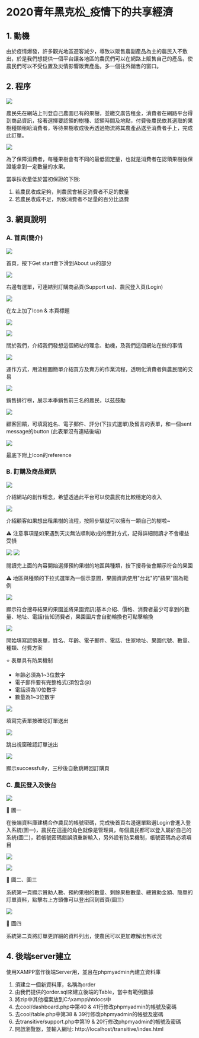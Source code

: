 # 2020青年黑克松_疫情下的共享經濟
## 1. 動機
由於疫情爆發，許多觀光地區遊客減少，導致以販售農副產品為主的農民入不敷出，於是我們想提供一個平台讓各地區的農民們可以在網路上販售自己的產品，使農民們可以不受位置及災情影響販賣產品，多一個往外銷售的窗口。
## 2. 程序
![](https://i.imgur.com/Y33zhjj.png)

農民先在網站上刊登自己農園已有的果樹，並繳交廣告租金，消費者在網路平台得到商品資訊，接著選擇要認領的樹種、認領時間及地點，付費後農民依其選取的果樹種類租給消費者，等待果樹收成後再透過物流將其農產品送至消費者手上，完成此訂單。

![](https://i.imgur.com/oJMzW9r.png)

為了保障消費者，每種果樹會有不同的最低固定量，也就是消費者在認領果樹後保證能拿到一定數量的水果。

當季採收量低於當初保證的下限:
1. 若農民收成足夠，則農民會補足消費者不足的數量
2. 若農民收成不足，則依消費者不足量的百分比退費
## 3. 網頁說明
### A. 首頁(簡介)
![](https://i.imgur.com/1NDKW59.jpg)

首頁，按下Get start會下滑到About us的部分

![](https://i.imgur.com/zIRanEy.jpg)


右邊有選單，可連結到訂購商品頁(Support us)、農民登入頁(Login)

![](https://i.imgur.com/acchpZN.jpg)

在左上加了Icon & 本頁標題

![](https://i.imgur.com/82tFSKy.jpg)

![](https://i.imgur.com/IpxXRwF.jpg)

關於我們，介紹我們發想這個網站的理念、動機，及我們這個網站在做的事情

![](https://i.imgur.com/gzPlRCp.jpg)

運作方式，用流程圖簡單介紹買方及賣方的作業流程，透明化消費者與農民間的交易

![](https://i.imgur.com/Y25AioE.jpg)

銷售排行榜，展示本季銷售前三名的農民，以茲鼓勵

![](https://i.imgur.com/kODfCXw.jpg)

顧客回饋，可填寫姓名、電子郵件、評分(下拉式選單)及留言的表單，和一個sent message的button
(此表單沒有連結後端)

![](https://i.imgur.com/ZHSiu5q.jpg)

最底下附上Icon的reference

### B. 訂購及商品資訊

![](https://i.imgur.com/U8vHWiC.jpg)

介紹網站的創作理念，希望透過此平台可以使農民有比較穩定的收入

![](https://i.imgur.com/xD6INrC.jpg)

介紹顧客如果想出租果樹的流程，按照步驟就可以擁有一顆自己的樹啦~

:warning: 注意事項是如果遇到天災無法順利收成的應對方式，記得詳細閱讀才不會權益受損

![](https://i.imgur.com/gsC8uQm.jpg)
![](https://i.imgur.com/cbAlPMd.jpg)

閱讀完上面的內容開始選擇預約果樹的地區與種類，按下搜尋後會顯示符合的果園

:warning: 地區與種類的下拉式選單為一個示意圖，果園資訊使用"台北"的"蘋果"園為範例

![](https://i.imgur.com/FMR51KW.jpg)

顯示符合搜尋結果的果園並將果園資訊(基本介紹、價格、消費者最少可拿到的數量、地址、電話)告知消費者，果園圖片會自動輪換也可點擊輪換

![](https://i.imgur.com/Ze5rN77.jpg)

開始填寫認領表單，姓名、年齡、電子郵件、電話、住家地址、果園代號、數量、種類、付費方案

:star: 表單具有防呆機制
* 年齡必須為1~3位數字
* 電子郵件要有完整格式(須包含@)
* 電話須為10位數字
* 數量為1~3位數字

![](https://i.imgur.com/mTkdqKk.jpg)

填寫完表單按確認訂單送出

![](https://i.imgur.com/TrURj4n.jpg)

跳出視窗確認訂單送出

![](https://i.imgur.com/uWxOp0b.jpg)

顯示successfully，三秒後自動跳轉回訂購頁

### C. 農民登入及後台
![](https://i.imgur.com/gXpG0CB.png)

:seedling: 圖一

在後端資料庫建構合作農民的帳號密碼，完成後首頁右邊選單點選Login會進入登入系統(圖一)，農民在這邊的角色就像是管理員，每個農民都可以登入屬於自己的系統(圖二)，若帳號密碼錯誤須重新輸入，另外設有防呆機制，帳號密碼為必填項目

![](https://i.imgur.com/3tIZn6b.jpg)

![](https://i.imgur.com/aL0vFkE.jpg)

:seedling: 圖二、圖三

系統第一頁顯示贊助人數、預約果樹的數量、剩餘果樹數量、總贊助金額、簡單的訂單資料，點擊右上方頭像可以登出回到首頁(圖三)

![](https://i.imgur.com/BAVTLXn.jpg)

:seedling: 圖四

系統第二頁將訂單更詳細的資料列出，使農民可以更加瞭解出售狀況

## 4. 後端server建立
使用XAMPP當作後端Server用，並且在phpmyadmin內建立資料庫
1. 須建立一個新資料庫，名稱為order
2. 由我們提供的order.sql來建立後端的Table，當中有範例數據
3. 將zip中其他檔案放到C:\xampp\htdocs中
4. 去cool/dashboard.php中第40 & 41行修改phpmyadmin的帳號及密碼
5. 去cool/table.php中第38 & 39行修改phpmyadmin的帳號及密碼
6. 去transitive/support.php中第19 & 20行修改phpmyadmin的帳號及密碼
7. 開啟瀏覽器，並輸入網址: http://localhost/transitive/index.html
